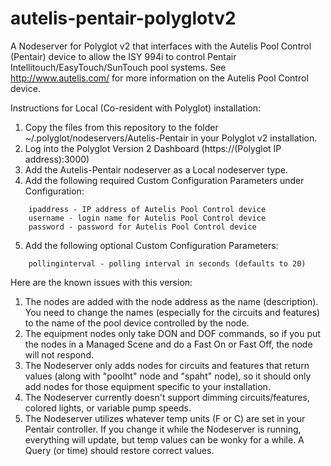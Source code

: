 # autelis-pentair-polyglotv2
A Nodeserver for Polyglot v2 that interfaces with the Autelis Pool Control (Pentair) device to allow the ISY 994i to control Pentair Intellitouch/EasyTouch/SunTouch pool systems. See http://www.autelis.com/ for more information on the Autelis Pool Control device.

Instructions for Local (Co-resident with Polyglot) installation:

1. Copy the files from this repository to the folder ~/.polyglot/nodeservers/Autelis-Pentair in your Polyglot v2 installation.
2. Log into the Polyglot Version 2 Dashboard (https://(Polyglot IP address):3000)
3. Add the Autelis-Pentair nodeserver as a Local nodeserver type.
4. Add the following required Custom Configuration Parameters under Configuration:
```
    ipaddress - IP address of Autelis Pool Control device 
    username - login name for Autelis Pool Control device
    password - password for Autelis Pool Control device
```
5. Add the following optional Custom Configuration Parameters:
```
    pollinginterval - polling interval in seconds (defaults to 20)
```
Here are the known issues with this version:

1. The nodes are added with the node address as the name (description). You need to change the names (especially for the circuits and features) to the name of the pool device controlled by the node.
2. The equipment nodes only take DON and DOF commands, so if you put the nodes in a Managed Scene and do a Fast On or Fast Off, the node will not respond.
3. The Nodeserver only adds nodes for circuits and features that return values (along with "poolht" node and "spaht" node), so it should only add nodes for those equipment specific to your installation.
4. The Nodeserver currently doesn't support dimming circuits/features, colored lights, or variable pump speeds.
5. The Nodeserver utilizes whatever temp units (F or C) are set in your Pentair controller. If you change it while the Nodeserver is running, everything will update, but temp values can be wonky for a while. A Query (or time) should restore correct values.